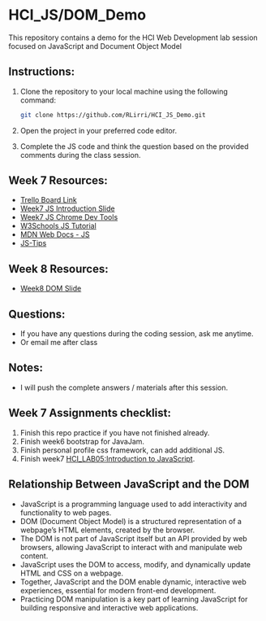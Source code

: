 # HCI_JS/DOM_Demo

This repository contains a demo for the HCI Web Development lab session focused on JavaScript and Document Object Model

## Instructions:

1. Clone the repository to your local machine using the following command:

   ```bash
   git clone https://github.com/RLirri/HCI_JS_Demo.git
   ```

2. Open the project in your preferred code editor.

3. Complete the JS code and think the question based on the provided comments during the class session.

## Week 7 Resources:

- [Trello Board Link](https://trello.com/b/tpmo9av1/hcilabwebdevelopment)
- [Week7 JS Introduction Slide](https://docs.google.com/presentation/d/1MEckhEWg_8T2uEhgwSJeW2siZPKWPAEsIJoKd-OBWPQ/edit?usp=sharing)
- [Week7 JS Chrome Dev Tools](https://docs.google.com/presentation/d/1_L2M3cop3RaPeNo9KH08Y2AL5Rr0dLm6zdy8ZT5GUo0/edit?usp=sharing)
- [W3Schools JS Tutorial](https://www.w3schools.com/js/default.asp)
- [MDN Web Docs - JS](https://developer.mozilla.org/en-US/docs/Web/JavaScript)
- [JS-Tips](https://www.jstips.co/)

## Week 8 Resources:

- [Week8 DOM Slide](https://docs.google.com/presentation/d/18n1rayP_9jBu4jvv2Ch2U4II31CcLGJhRBwdpRbs-fo/edit?usp=sharing)

## Questions:

- If you have any questions during the coding session, ask me anytime.
- Or email me after class

## Notes:

- I will push the complete answers / materials after this session.

## Week 7 Assignments checklist:

1. Finish this repo practice if you have not finished already.
2. Finish week6 bootstrap for JavaJam.
3. Finish personal profile css framework, can add additional JS.
4. Finish week7 [HCI_LAB05:Introduction to JavaScript](https://drive.google.com/file/d/1IV9euvAF5JV8x3cN5QDDLPTJQIabRbgI/view?usp=sharing).

## Relationship Between JavaScript and the DOM

- JavaScript is a programming language used to add interactivity and functionality to web pages.
- DOM (Document Object Model) is a structured representation of a webpage’s HTML elements, created by the browser.
- The DOM is not part of JavaScript itself but an API provided by web browsers, allowing JavaScript to interact with and manipulate web content.
- JavaScript uses the DOM to access, modify, and dynamically update HTML and CSS on a webpage.
- Together, JavaScript and the DOM enable dynamic, interactive web experiences, essential for modern front-end development.
- Practicing DOM manipulation is a key part of learning JavaScript for building responsive and interactive web applications.

